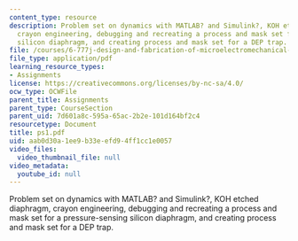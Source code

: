 ```yaml
---
content_type: resource
description: Problem set on dynamics with MATLAB? and Simulink?, KOH etched diaphragm,
  crayon engineering, debugging and recreating a process and mask set for a pressure-sensing
  silicon diaphragm, and creating process and mask set for a DEP trap.
file: /courses/6-777j-design-and-fabrication-of-microelectromechanical-devices-spring-2007/aab0d30a1ee9b33eefd94ff1cc1e0057_ps1.pdf
file_type: application/pdf
learning_resource_types:
- Assignments
license: https://creativecommons.org/licenses/by-nc-sa/4.0/
ocw_type: OCWFile
parent_title: Assignments
parent_type: CourseSection
parent_uid: 7d601a8c-595a-65ac-2b2e-101d164bf2c4
resourcetype: Document
title: ps1.pdf
uid: aab0d30a-1ee9-b33e-efd9-4ff1cc1e0057
video_files:
  video_thumbnail_file: null
video_metadata:
  youtube_id: null
---
```

Problem set on dynamics with MATLAB? and Simulink?, KOH etched diaphragm, crayon engineering, debugging and recreating a process and mask set for a pressure-sensing silicon diaphragm, and creating process and mask set for a DEP trap.